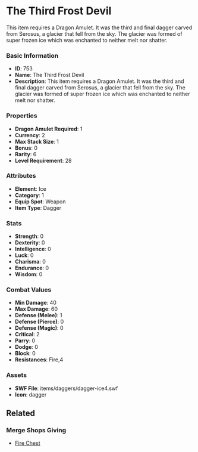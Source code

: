 # The Third Frost Devil

This item requires a Dragon Amulet. It was the third and final dagger carved from Serosus, a glacier that fell from the sky. The glacier was formed of super frozen ice which was enchanted to neither melt nor shatter.

### Basic Information

- **ID**: 753
- **Name**: The Third Frost Devil
- **Description**: This item requires a Dragon Amulet. It was the third and final dagger carved from Serosus, a glacier that fell from the sky. The glacier was formed of super frozen ice which was enchanted to neither melt nor shatter.

### Properties

- **Dragon Amulet Required**: 1
- **Currency**: 2
- **Max Stack Size**: 1
- **Bonus**: 0
- **Rarity**: 6
- **Level Requirement**: 28

### Attributes

- **Element**: Ice
- **Category**: 1
- **Equip Spot**: Weapon
- **Item Type**: Dagger

### Stats

- **Strength**: 0
- **Dexterity**: 0
- **Intelligence**: 0
- **Luck**: 0
- **Charisma**: 0
- **Endurance**: 0
- **Wisdom**: 0

### Combat Values

- **Min Damage**: 40
- **Max Damage**: 60
- **Defense (Melee)**: 1
- **Defense (Pierce)**: 0
- **Defense (Magic)**: 0
- **Critical**: 2
- **Parry**: 0
- **Dodge**: 0
- **Block**: 0
- **Resistances**: Fire,4

### Assets

- **SWF File**: items/daggers/dagger-ice4.swf
- **Icon**: dagger

## Related

### Merge Shops Giving

- [Fire Chest](../merge-shops/23-fire-chest.md)

